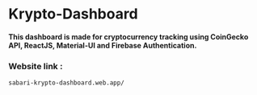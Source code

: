 # Krypto-Dashboard

<h4>
This dashboard is made for cryptocurrency tracking using CoinGecko API, ReactJS, Material-UI and Firebase Authentication.  
</h4>

<h3>Website link : </h3>

```sabari-krypto-dashboard.web.app/```
